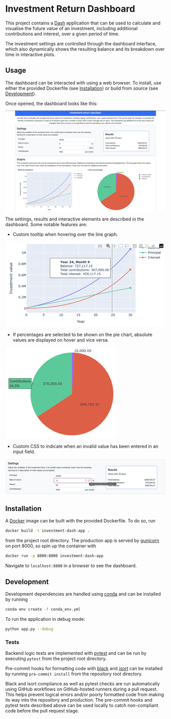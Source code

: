 # Investment Return Dashboard

This project contains a [Dash](https://plotly.com/dash/) application that can be used to calculate and visualise the future value of an investment, including additional contributions and interest, over a given period of time. 

The investment settings are controlled through the dashboard interface, which also dynamically shows the resulting balance and its breakdown over time in interactive plots.

## Usage

The dashboard can be interacted with using a web browser. To install, use either the provided Dockerfile (see [Installation](#installation)) or build from source (see [Development](#development)).

Once opened, the dashboard looks like this:

![App screenshot](/images/app.png)

The settings, results and interactive elements are described in the dashboard. Some notable features are:

- Custom tooltip when hovering over the line graph.  
<img src="images/line.png" width="500" alt="Screenshot of line graph showing tooltip">

- If percentages are selected to be shown on the pie chart, absolute values are displayed on hover and vice versa.  
<img src="images/pie.png" width="350" alt="Screenshot of pie chart">

- Custom CSS to indicate when an invalid value has been entered in an input field.  
<img src="images/invalid.png" width="800" alt="Screenshot showing invalid entry warning">

## Installation

A [Docker](https://www.docker.com/) image can be built with the provided Dockerfile. To do so, run
```bash
docker build -t investment-dash-app .
```

from the project root directory. The production app is served by [gunicorn](https://gunicorn.org/) on port 8000, so spin up the container with
```bash
docker run -p 8000:8000 investment-dash-app
```

Navigate to `localhost:8000` in a browser to see the dashboard.

## Development

Development dependencies are handled using [conda](https://docs.conda.io/en/latest/) and can be installed by running
```bash
conda env create -f conda_env.yml
```

To run the application in debug mode:
```bash
python app.py --debug
```

### Tests

Backend logic tests are implemented with [pytest](https://docs.pytest.org/) and can be run by executing `pytest` from the project root directory.

Pre-commit hooks for formatting code with [black](https://github.com/psf/black) and [isort](https://pycqa.github.io/isort/) can be installed by running `pre-commit install` from the repository root directory.

Black and isort compliance as well as pytest checks are run automatically using GitHub workflows on GitHub-hosted runners during a pull request. This helps prevent logical errors and/or poorly formatted code from making its way into the repository and production. The pre-commit hooks and pytest tests described above can be used locally to catch non-compliant code before the pull request stage.